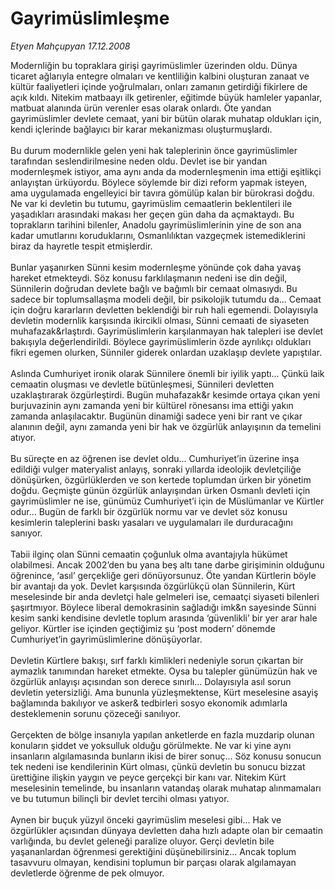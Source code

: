 # Gayrimüslimleşme

*Etyen Mahçupyan 17.12.2008*

<div class="taraf_structure_2col_1zq">
<div class="margen_n">



 <p>Modernliğin bu topraklara girişi gayrimüslimler üzerinden oldu. Dünya ticaret ağlarıyla entegre olmaları ve kentliliğin kalbini oluşturan zanaat ve kültür faaliyetleri içinde yoğrulmaları, onları zamanın getirdiği fikirlere de açık kıldı. Nitekim matbaayı ilk getirenler, eğitimde büyük hamleler yapanlar, matbuat alanında ürün verenler esas olarak onlardı. Öte yandan gayrimüslimler devlete cemaat, yani bir bütün olarak muhatap oldukları için, kendi içlerinde bağlayıcı bir karar mekanizması oluşturmuşlardı. <br/><br/>Bu durum modernlikle gelen yeni hak taleplerinin önce gayrimüslimler tarafından seslendirilmesine neden oldu. Devlet ise bir yandan modernleşmek istiyor, ama aynı anda da modernleşmenin ima ettiği eşitlikçi anlayıştan ürküyordu. Böylece söylemde bir dizi reform yapmak isteyen, ama uygulamada engelleyici bir tavıra gömülüp kalan bir bürokrasi doğdu. Ne var ki devletin bu tutumu, gayrimüslim cemaatlerin beklentileri ile yaşadıkları arasındaki makası her geçen gün daha da açmaktaydı. Bu toprakların tarihini bilenler, Anadolu gayrimüslimlerinin yine de son ana kadar umutlarını koruduklarını, Osmanlılıktan vazgeçmek istemediklerini biraz da hayretle tespit etmişlerdir. <br/><br/>Bunlar yaşanırken Sünni kesim modernleşme yönünde çok daha yavaş hareket etmekteydi. Söz konusu farklılaşmanın nedeni ise din değil, Sünnilerin doğrudan devlete bağlı ve bağımlı bir cemaat olmasıydı. Bu sadece bir toplumsallaşma modeli değil, bir psikolojik tutumdu da... Cemaat için doğru kararların devletten beklendiği bir ruh hali egemendi. Dolayısıyla devletin modernlik karşısında ikircikli olması, Sünni cemaati de siyaseten muhafazak&amp;rlaştırdı. Gayrimüslimlerin karşılanmayan hak talepleri ise devlet bakışıyla değerlendirildi. Böylece gayrimüslimlerin özde ayrılıkçı oldukları fikri egemen olurken, Sünniler giderek onlardan uzaklaşıp devlete yapıştılar. <br/><br/>Aslında Cumhuriyet ironik olarak Sünnilere önemli bir iyilik yaptı... Çünkü laik cemaatin oluşması ve devletle bütünleşmesi, Sünnileri devletten uzaklaştırarak özgürleştirdi. Bugün muhafazak&amp;r kesimde ortaya çıkan yeni burjuvazinin aynı zamanda yeni bir kültürel rönesansı ima ettiği yakın zamanda anlaşılacaktır. Bugünün dinamiği sadece yeni bir rant ve çıkar alanının değil, aynı zamanda yeni bir hak ve özgürlük anlayışının da temelini atıyor. <br/><br/>Bu süreçte en az öğrenen ise devlet oldu... Cumhuriyet’in üzerine inşa edildiği vulger materyalist anlayış, sonraki yıllarda ideolojik devletçiliğe dönüşürken, özgürlüklerden ve son kertede toplumdan ürken bir yönetim doğdu. Geçmişte günün özgürlük anlayışından ürken Osmanlı devleti için gayrimüslimler ne ise, günümüz Cumhuriyet’i için de Müslümanlar ve Kürtler odur... Bugün de farklı bir özgürlük normu var ve devlet söz konusu kesimlerin taleplerini baskı yasaları ve uygulamaları ile durduracağını sanıyor. <br/><br/>Tabii ilginç olan Sünni cemaatin çoğunluk olma avantajıyla hükümet olabilmesi. Ancak 2002’den bu yana beş altı tane darbe girişiminin olduğunu öğrenince, ‘asıl’ gerçekliğe geri dönüyorsunuz. Öte yandan Kürtlerin böyle bir avantajı da yok. Devlet karşısında özgürlükçü olan Sünnilerin, Kürt meselesinde bir anda devletçi hale gelmeleri ise, cemaatçi siyaseti bilenleri şaşırtmıyor. Böylece liberal demokrasinin sağladığı imk&amp;n sayesinde Sünni kesim sanki kendisine devletle toplum arasında ‘güvenlikli’ bir yer arar hale geliyor. Kürtler ise içinden geçtiğimiz şu ‘post modern’ dönemde Cumhuriyet’in gayrimüslimlerine dönüşüyorlar. <br/><br/>Devletin Kürtlere bakışı, sırf farklı kimlikleri nedeniyle sorun çıkartan bir aymazlık tanımından hareket etmekte. Oysa bu talepler günümüzün hak ve özgürlük anlayışı açısından son derece sınırlı... Dolayısıyla asıl sorun devletin yetersizliği. Ama bununla yüzleşmektense, Kürt meselesine asayiş bağlamında bakılıyor ve asker&amp; tedbirleri sosyo ekonomik adımlarla desteklemenin sorunu çözeceği sanılıyor. <br/><br/>Gerçekten de bölge insanıyla yapılan anketlerde en fazla muzdarip olunan konuların şiddet ve yoksulluk olduğu görülmekte. Ne var ki yine aynı insanların algılamasında bunların ikisi de birer sonuç... Söz konusu sonucun tek nedeni ise kendilerinin Kürt olması, çünkü devletin bu sonucu bizzat ürettiğine ilişkin yaygın ve peyce gerçekçi bir kanı var. Nitekim Kürt meselesinin temelinde, bu insanların vatandaş olarak muhatap alınmamaları ve bu tutumun bilinçli bir devlet tercihi olması yatıyor. <br/><br/>Aynen bir buçuk yüzyıl önceki gayrimüslim meselesi gibi... Hak ve özgürlükler açısından dünyaya devletten daha hızlı adapte olan bir cemaatin varlığında, bu devlet geleneği paralize oluyor. Gerçi devletin bile yaşananlardan öğrenmesi gerektiğini düşünebilirsiniz... Ancak toplum tasavvuru olmayan, kendisini toplumun bir parçası olarak algılamayan devletlerde öğrenme de pek olmuyor.</p>

<br/>


<div id="taraf_not">
</div>

</div>


</div>
